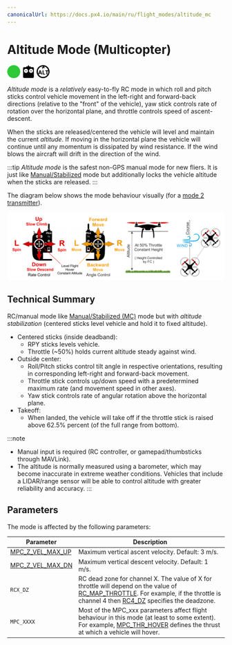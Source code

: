 ```yaml
---
canonicalUrl: https://docs.px4.io/main/ru/flight_modes/altitude_mc
---
```


# Altitude Mode (Multicopter)

[<img src="../../assets/site/difficulty_easy.png" title="Easy to fly" width="30px" />](../getting_started/flight_modes.md#key_difficulty)&nbsp;[<img src="../../assets/site/remote_control.svg" title="Manual/Remote control required" width="30px" />](../getting_started/flight_modes.md#key_manual)&nbsp;[<img src="../../assets/site/altitude_icon.svg" title="Altitude required (e.g. Baro, Rangefinder)" width="30px" />](../getting_started/flight_modes.md#altitude_only)

*Altitude mode* is a *relatively* easy-to-fly RC mode in which roll and pitch sticks control vehicle movement in the left-right and forward-back directions (relative to the "front" of the vehicle), yaw stick controls rate of rotation over the horizontal plane, and throttle controls speed of ascent-descent.

When the sticks are released/centered the vehicle will level and maintain the current *altitude*. If moving in the horizontal plane the vehicle will continue until any momentum is dissipated by wind resistance. If the wind blows the aircraft will drift in the direction of the wind.

:::tip
*Altitude mode* is the safest non-GPS manual mode for new fliers. It is just like [Manual/Stabilized](../flight_modes/manual_stabilized_mc.md) mode but additionally locks the vehicle altitude when the sticks are released. :::

The diagram below shows the mode behaviour visually (for a [mode 2 transmitter](../getting_started/rc_transmitter_receiver.md#transmitter_modes)).

![Altitude Control MC - Mode2 RC Controller](../../assets/flight_modes/altitude_control_mode_copter.png)

## Technical Summary

RC/manual mode like [Manual/Stabilized (MC)](../flight_modes/manual_stabilized_mc.md) mode but with *altitude stabilization* (centered sticks level vehicle and hold it to fixed altitude).

* Centered sticks (inside deadband):
  * RPY sticks levels vehicle.
  * Throttle (~50%) holds current altitude steady against wind.
* Outside center:
  * Roll/Pitch sticks control tilt angle in respective orientations, resulting in corresponding left-right and forward-back movement.
  * Throttle stick controls up/down speed with a predetermined maximum rate (and movement speed in other axes).
  * Yaw stick controls rate of angular rotation above the horizontal plane.
* Takeoff:
  * When landed, the vehicle will take off if the throttle stick is raised above 62.5% percent (of the full range from bottom).

:::note
* Manual input is required (RC controller, or gamepad/thumbsticks through MAVLink).
* The altitude is normally measured using a barometer, which may become inaccurate in extreme weather conditions. Vehicles that include a LIDAR/range sensor will be able to control altitude with greater reliability and accuracy. :::

## Parameters

The mode is affected by the following parameters:

| Parameter                                                                                                             | Description                                                                                                                                                                                                                                                                                            |
| --------------------------------------------------------------------------------------------------------------------- | ------------------------------------------------------------------------------------------------------------------------------------------------------------------------------------------------------------------------------------------------------------------------------------------------------ |
| <span id="MPC_Z_VEL_MAX_UP"></span>[MPC_Z_VEL_MAX_UP](../advanced_config/parameter_reference.md#MPC_Z_VEL_MAX_UP) | Maximum vertical ascent velocity. Default: 3 m/s.                                                                                                                                                                                                                                                      |
| <span id="MPC_Z_VEL_MAX_DN"></span>[MPC_Z_VEL_MAX_DN](../advanced_config/parameter_reference.md#MPC_Z_VEL_MAX_DN) | Maximum vertical descent velocity. Default: 1 m/s.                                                                                                                                                                                                                                                     |
| <span id="RCX_DZ"></span>`RCX_DZ`                                                                                     | RC dead zone for channel X. The value of X for throttle will depend on the value of [RC_MAP_THROTTLE](../advanced_config/parameter_reference.md#RC_MAP_THROTTLE). For example, if the throttle is channel 4 then  [RC4_DZ](../advanced_config/parameter_reference.md#RC4_DZ) specifies the deadzone. |
| <span id="MPC_xxx"></span>`MPC_XXXX`                                                                                  | Most of the MPC_xxx parameters affect flight behaviour in this mode (at least to some extent). For example, [MPC_THR_HOVER](../advanced_config/parameter_reference.md#MPC_THR_HOVER) defines the thrust at which a vehicle will hover.                                                               |
